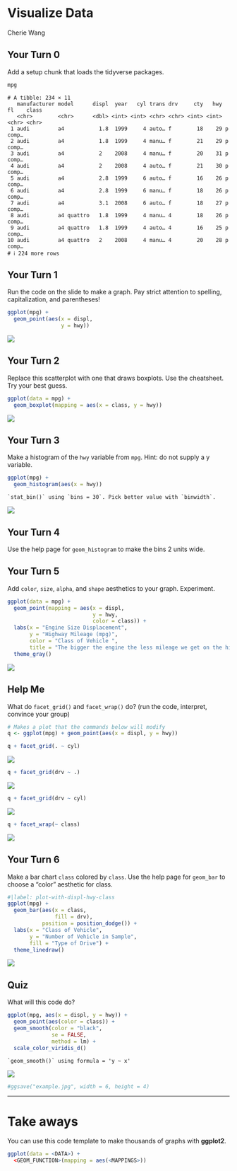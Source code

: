 # Visualize Data
Cherie Wang

## Your Turn 0

Add a setup chunk that loads the tidyverse packages.

``` r
mpg
```

    # A tibble: 234 × 11
       manufacturer model      displ  year   cyl trans drv     cty   hwy fl    class
       <chr>        <chr>      <dbl> <int> <int> <chr> <chr> <int> <int> <chr> <chr>
     1 audi         a4           1.8  1999     4 auto… f        18    29 p     comp…
     2 audi         a4           1.8  1999     4 manu… f        21    29 p     comp…
     3 audi         a4           2    2008     4 manu… f        20    31 p     comp…
     4 audi         a4           2    2008     4 auto… f        21    30 p     comp…
     5 audi         a4           2.8  1999     6 auto… f        16    26 p     comp…
     6 audi         a4           2.8  1999     6 manu… f        18    26 p     comp…
     7 audi         a4           3.1  2008     6 auto… f        18    27 p     comp…
     8 audi         a4 quattro   1.8  1999     4 manu… 4        18    26 p     comp…
     9 audi         a4 quattro   1.8  1999     4 auto… 4        16    25 p     comp…
    10 audi         a4 quattro   2    2008     4 manu… 4        20    28 p     comp…
    # ℹ 224 more rows

## Your Turn 1

Run the code on the slide to make a graph. Pay strict attention to
spelling, capitalization, and parentheses!

``` r
ggplot(mpg) +
  geom_point(aes(x = displ, 
                 y = hwy))
```

![](Week-4-Visualize-Exercises_files/figure-commonmark/unnamed-chunk-3-1.png)

## Your Turn 2

Replace this scatterplot with one that draws boxplots. Use the
cheatsheet. Try your best guess.

``` r
ggplot(data = mpg) +
  geom_boxplot(mapping = aes(x = class, y = hwy))
```

![](Week-4-Visualize-Exercises_files/figure-commonmark/unnamed-chunk-4-1.png)

## Your Turn 3

Make a histogram of the `hwy` variable from `mpg`. Hint: do not supply a
y variable.

``` r
ggplot(mpg) + 
  geom_histogram(aes(x = hwy))
```

    `stat_bin()` using `bins = 30`. Pick better value with `binwidth`.

![](Week-4-Visualize-Exercises_files/figure-commonmark/unnamed-chunk-5-1.png)

## Your Turn 4

Use the help page for `geom_histogram` to make the bins 2 units wide.

## Your Turn 5

Add `color`, `size`, `alpha`, and `shape` aesthetics to your graph.
Experiment.

``` r
ggplot(data = mpg) +
  geom_point(mapping = aes(x = displ, 
                           y = hwy,
                           color = class)) + 
  labs(x = "Engine Size Displacement", 
       y = "Highway Mileage (mpg)",
       color = "Class of Vehicle ",
       title = "The bigger the engine the less mileage we get on the highway") +
  theme_gray()
```

![](Week-4-Visualize-Exercises_files/figure-commonmark/unnamed-chunk-7-1.png)

## Help Me

What do `facet_grid()` and `facet_wrap()` do? (run the code, interpret,
convince your group)

``` r
# Makes a plot that the commands below will modify
q <- ggplot(mpg) + geom_point(aes(x = displ, y = hwy))

q + facet_grid(. ~ cyl)
```

![](Week-4-Visualize-Exercises_files/figure-commonmark/unnamed-chunk-8-1.png)

``` r
q + facet_grid(drv ~ .)
```

![](Week-4-Visualize-Exercises_files/figure-commonmark/unnamed-chunk-8-2.png)

``` r
q + facet_grid(drv ~ cyl)
```

![](Week-4-Visualize-Exercises_files/figure-commonmark/unnamed-chunk-8-3.png)

``` r
q + facet_wrap(~ class)
```

![](Week-4-Visualize-Exercises_files/figure-commonmark/unnamed-chunk-8-4.png)

## Your Turn 6

Make a bar chart `class` colored by `class`. Use the help page for
`geom_bar` to choose a “color” aesthetic for class.

``` r
#|label: plot-with-displ-hwy-class
ggplot(mpg) +
  geom_bar(aes(x = class, 
               fill = drv), 
           position = position_dodge()) + 
  labs(x = "Class of Vehicle",
       y = "Number of Vehicle in Sample",
       fill = "Type of Drive") + 
  theme_linedraw()
```

![](Week-4-Visualize-Exercises_files/figure-commonmark/unnamed-chunk-9-1.png)

## Quiz

What will this code do?

``` r
ggplot(mpg, aes(x = displ, y = hwy)) + 
  geom_point(aes(color = class)) +
  geom_smooth(color = "black", 
              se = FALSE,
              method = lm) + 
  scale_color_viridis_d()
```

    `geom_smooth()` using formula = 'y ~ x'

![](Week-4-Visualize-Exercises_files/figure-commonmark/unnamed-chunk-10-1.png)

``` r
#ggsave("example.jpg", width = 6, height = 4)
```

------------------------------------------------------------------------

# Take aways

You can use this code template to make thousands of graphs with
**ggplot2**.

``` r
ggplot(data = <DATA>) +
  <GEOM_FUNCTION>(mapping = aes(<MAPPINGS>))
```
